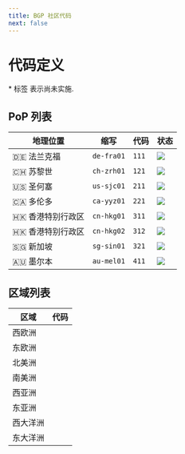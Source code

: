 ```yaml
---
title: BGP 社区代码
next: false
---
```


# 代码定义

\* 标签 <Badge type="warning" text="✘" /> 表示尚未实施.

## PoP 列表

| 地理位置          | 缩写       | 代码  | 状态                                                                   |
| ----------------- | ---------- | ----- | ---------------------------------------------------------------------- |
| 🇩🇪 法兰克福       | `de-fra01` | `111` | ![](https://uptime.betterstack.com/status-badges/v2/monitor/1l0zd.svg) |
| 🇨🇭 苏黎世         | `ch-zrh01` | `121` | ![](https://uptime.betterstack.com/status-badges/v2/monitor/1oe0i.svg) |
| 🇺🇸 圣何塞         | `us-sjc01` | `211` | ![](https://uptime.betterstack.com/status-badges/v2/monitor/1oh4o.svg) |
| 🇨🇦 多伦多         | `ca-yyz01` | `221` | ![](https://uptime.betterstack.com/status-badges/v2/monitor/1pfp0.svg) |
| 🇭🇰 香港特别行政区 | `cn-hkg01` | `311` | ![](https://uptime.betterstack.com/status-badges/v2/monitor/1omy7.svg) |
| 🇭🇰 香港特别行政区 | `cn-hkg02` | `312` | ![](https://uptime.betterstack.com/status-badges/v2/monitor/1srsc.svg) |
| 🇸🇬 新加坡         | `sg-sin01` | `321` | ![](https://uptime.betterstack.com/status-badges/v2/monitor/1plwb.svg) |
| 🇦🇺 墨尔本         | `au-mel01` | `411` | ![](https://uptime.betterstack.com/status-badges/v2/monitor/1oe0j.svg) |

## 区域列表

| 区域     | 代码                              |
| -------- | --------------------------------- |
| 西欧洲   | <Badge type="warning" text="✘" /> |
| 东欧洲   | <Badge type="warning" text="✘" /> |
| 北美洲   | <Badge type="warning" text="✘" /> |
| 南美洲   | <Badge type="warning" text="✘" /> |
| 西亚洲   | <Badge type="warning" text="✘" /> |
| 东亚洲   | <Badge type="warning" text="✘" /> |
| 西大洋洲 | <Badge type="warning" text="✘" /> |
| 东大洋洲 | <Badge type="warning" text="✘" /> |
